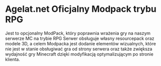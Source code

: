 # Agelat.net Oficjalny Modpack trybu RPG
 Jest to opcjonalny ModPack, który poprawnia wrażenia gry na naszym serwerze MC na trybie RPG
 Serwer obsługuje własny resourcepack oraz modele 3D, a celem Modpacka jest dodanie elementów
 wizualnych, które nie jest w stanie obsługiwać gra od strony serwera oraz także zwiększa
 wydajność gry Minecraft dzięki modyfikacją optymalizującym po stronie klienta.
